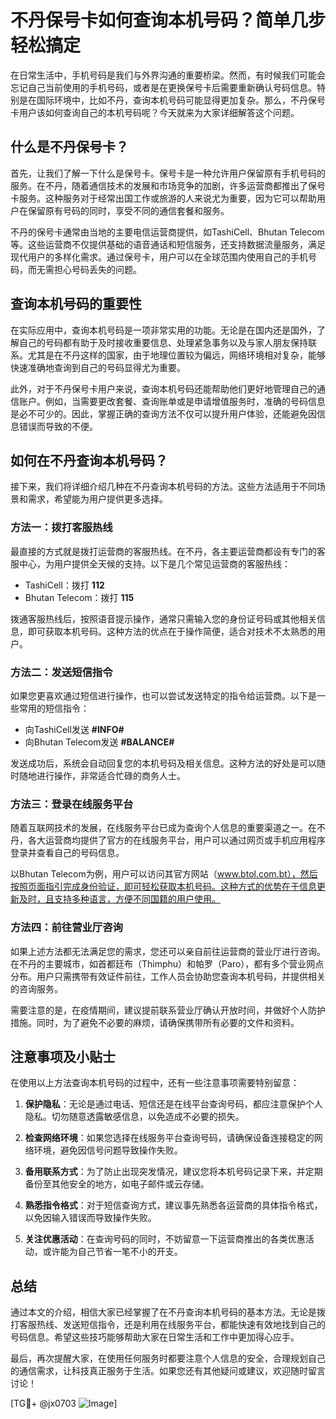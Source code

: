 # 不丹保号卡如何查询本机号码？简单几步轻松搞定

在日常生活中，手机号码是我们与外界沟通的重要桥梁。然而，有时候我们可能会忘记自己当前使用的手机号码，或者是在更换保号卡后需要重新确认号码信息。特别是在国际环境中，比如不丹，查询本机号码可能显得更加复杂。那么，不丹保号卡用户该如何查询自己的本机号码呢？今天就来为大家详细解答这个问题。

## 什么是不丹保号卡？

首先，让我们了解一下什么是保号卡。保号卡是一种允许用户保留原有手机号码的服务。在不丹，随着通信技术的发展和市场竞争的加剧，许多运营商都推出了保号卡服务。这种服务对于经常出国工作或旅游的人来说尤为重要，因为它可以帮助用户在保留原有号码的同时，享受不同的通信套餐和服务。

不丹的保号卡通常由当地的主要电信运营商提供，如TashiCell、Bhutan Telecom等。这些运营商不仅提供基础的语音通话和短信服务，还支持数据流量服务，满足现代用户的多样化需求。通过保号卡，用户可以在全球范围内使用自己的手机号码，而无需担心号码丢失的问题。

## 查询本机号码的重要性

在实际应用中，查询本机号码是一项非常实用的功能。无论是在国内还是国外，了解自己的号码都有助于及时接收重要信息、处理紧急事务以及与家人朋友保持联系。尤其是在不丹这样的国家，由于地理位置较为偏远，网络环境相对复杂，能够快速准确地查询到自己的号码显得尤为重要。

此外，对于不丹保号卡用户来说，查询本机号码还能帮助他们更好地管理自己的通信账户。例如，当需要更改套餐、查询账单或是申请增值服务时，准确的号码信息是必不可少的。因此，掌握正确的查询方法不仅可以提升用户体验，还能避免因信息错误而导致的不便。

## 如何在不丹查询本机号码？

接下来，我们将详细介绍几种在不丹查询本机号码的方法。这些方法适用于不同场景和需求，希望能为用户提供更多选择。

### 方法一：拨打客服热线

最直接的方式就是拨打运营商的客服热线。在不丹，各主要运营商都设有专门的客服中心，为用户提供全天候的支持。以下是几个常见运营商的客服热线：

- TashiCell：拨打 **112**
- Bhutan Telecom：拨打 **115**

拨通客服热线后，按照语音提示操作，通常只需输入您的身份证号码或其他相关信息，即可获取本机号码。这种方法的优点在于操作简便，适合对技术不太熟悉的用户。

### 方法二：发送短信指令

如果您更喜欢通过短信进行操作，也可以尝试发送特定的指令给运营商。以下是一些常用的短信指令：

- 向TashiCell发送 **#INFO#**
- 向Bhutan Telecom发送 **#BALANCE#**

发送成功后，系统会自动回复您的本机号码及相关信息。这种方法的好处是可以随时随地进行操作，非常适合忙碌的商务人士。

### 方法三：登录在线服务平台

随着互联网技术的发展，在线服务平台已成为查询个人信息的重要渠道之一。在不丹，各大运营商均提供了官方的在线服务平台，用户可以通过网页或手机应用程序登录并查看自己的号码信息。

以Bhutan Telecom为例，用户可以访问其官方网站（www.btol.com.bt），然后按照页面指引完成身份验证，即可轻松获取本机号码。这种方式的优势在于信息更新及时，且支持多种语言，方便不同国籍的用户使用。

### 方法四：前往营业厅咨询

如果上述方法都无法满足您的需求，您还可以亲自前往运营商的营业厅进行咨询。在不丹的主要城市，如首都廷布（Thimphu）和帕罗（Paro），都有多个营业网点分布。用户只需携带有效证件前往，工作人员会协助您查询本机号码，并提供相关的咨询服务。

需要注意的是，在疫情期间，建议提前联系营业厅确认开放时间，并做好个人防护措施。同时，为了避免不必要的麻烦，请确保携带所有必要的文件和资料。

## 注意事项及小贴士

在使用以上方法查询本机号码的过程中，还有一些注意事项需要特别留意：

1. **保护隐私**：无论是通过电话、短信还是在线平台查询号码，都应注意保护个人隐私。切勿随意透露敏感信息，以免造成不必要的损失。
   
2. **检查网络环境**：如果您选择在线服务平台查询号码，请确保设备连接稳定的网络环境，避免因信号问题导致操作失败。

3. **备用联系方式**：为了防止出现突发情况，建议您将本机号码记录下来，并定期备份至其他安全的地方，如电子邮件或云存储。

4. **熟悉指令格式**：对于短信查询方式，建议事先熟悉各运营商的具体指令格式，以免因输入错误而导致操作失败。

5. **关注优惠活动**：在查询号码的同时，不妨留意一下运营商推出的各类优惠活动，或许能为自己节省一笔不小的开支。

## 总结

通过本文的介绍，相信大家已经掌握了在不丹查询本机号码的基本方法。无论是拨打客服热线、发送短信指令，还是利用在线服务平台，都能快速有效地找到自己的号码信息。希望这些技巧能够帮助大家在日常生活和工作中更加得心应手。

最后，再次提醒大家，在使用任何服务时都要注意个人信息的安全，合理规划自己的通信需求，让科技真正服务于生活。如果您还有其他疑问或建议，欢迎随时留言讨论！

[TG💪+ @jx0703 ![Image](https://github.com/user-attachments/assets/dbca1d08-cadb-493c-b0ec-ad6f7a83f270)]